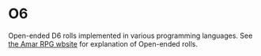 # O6
Open-ended D6 rolls implemented in various programming languages.
See [the Amar RPG wbsite](http:d6gaming.org/index.php/The_Character#Open_Ended_Rolls) for explanation of Open-ended rolls.
